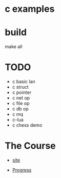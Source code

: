 # c examples

# build

make all

# TODO

- c basic lan
- c struct
- c pointer
- c net op
- c file op
- c db op
- c mq
- c-lua
- c chess demo


# The Course

- [site](https://www.runoob.com/cprogramming/c-tutorial.html)

- [Progress](https://www.runoob.com/cprogramming/c-functions.html)
